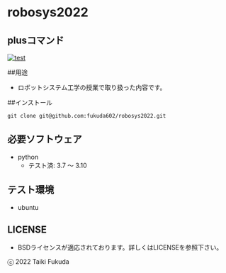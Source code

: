 # robosys2022

## plusコマンド
[![test](https://github.com/fukuda602/robosys2022/actions/workflows/test.yml/badge.svg)](https://github.com/fukuda602/robosys2022/actions/workflows/test.yml)

##用途
* ロボットシステム工学の授業で取り扱った内容です。

##インストール
```
git clone git@github.com:fukuda602/robosys2022.git
```
## 必要ソフトウェア
* python
  * テスト済: 3.7 ～ 3.10

## テスト環境
* ubuntu

## LICENSE
* BSDライセンスが適応されております。詳しくはLICENSEを参照下さい。

ⓒ 2022 Taiki Fukuda
